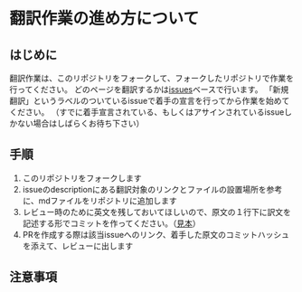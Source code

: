 # 翻訳作業の進め方について
## はじめに
翻訳作業は、このリポジトリをフォークして、フォークしたリポジトリで作業を行ってください。
どのページを翻訳するかは[issues](https://github.com/everyleaf/hotwire_ja/issues)ベースで行います。
「新規翻訳」というラベルのついているissueで着手の宣言を行ってから作業を始めてください。
（すでに着手宣言されている、もしくはアサインされているissueしかない場合はしばらくお待ち下さい）

## 手順
1. このリポジトリをフォークします
2. issueのdescriptionにある翻訳対象のリンクとファイルの設置場所を参考に、mdファイルをリポジトリに追加します
3. レビュー時のために英文を残しておいてほしいので、原文の１行下に訳文を記述する形でコミットを作ってください。（[見本](https://github.com/everyleaf/hotwire_ja/blob/a205170001cdf132abef928a1d9b7abea6293328/turbo/handbook/streams.md?plain=1)）
4. PRを作成する際は該当issueへのリンク、着手した原文のコミットハッシュを添えて、レビューに出します

## 注意事項
